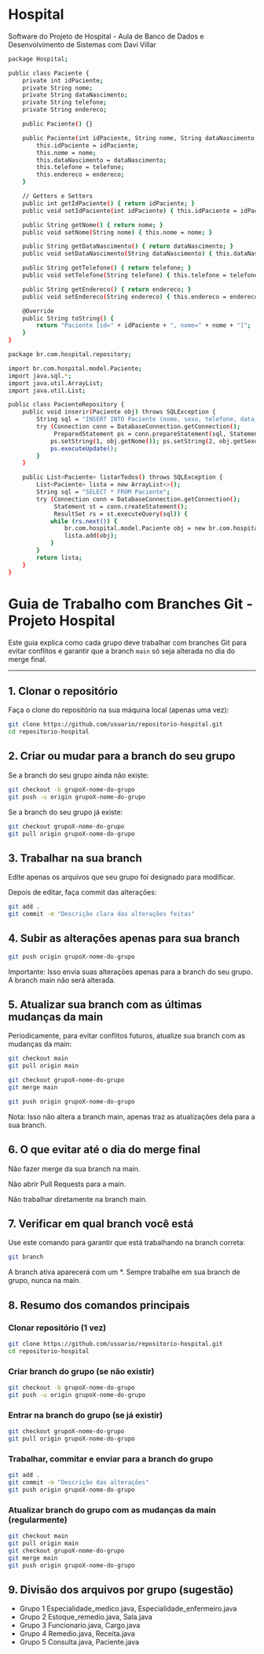 # Hospital
Software do Projeto de Hospital - Aula de Banco de Dados e Desenvolvimento de Sistemas com Davi Villar 

```bash
package Hospital;

public class Paciente {
    private int idPaciente;
    private String nome;
    private String dataNascimento;
    private String telefone;
    private String endereco;

    public Paciente() {}

    public Paciente(int idPaciente, String nome, String dataNascimento, String telefone, String endereco) {
        this.idPaciente = idPaciente;
        this.nome = nome;
        this.dataNascimento = dataNascimento;
        this.telefone = telefone;
        this.endereco = endereco;
    }

    // Getters e Setters
    public int getIdPaciente() { return idPaciente; }
    public void setIdPaciente(int idPaciente) { this.idPaciente = idPaciente; }

    public String getNome() { return nome; }
    public void setNome(String nome) { this.nome = nome; }

    public String getDataNascimento() { return dataNascimento; }
    public void setDataNascimento(String dataNascimento) { this.dataNascimento = dataNascimento; }

    public String getTelefone() { return telefone; }
    public void setTelefone(String telefone) { this.telefone = telefone; }

    public String getEndereco() { return endereco; }
    public void setEndereco(String endereco) { this.endereco = endereco; }

    @Override
    public String toString() {
        return "Paciente [id=" + idPaciente + ", nome=" + nome + "]";
    }
}
```
```bash
package br.com.hospital.repository;

import br.com.hospital.model.Paciente;
import java.sql.*;
import java.util.ArrayList;
import java.util.List;

public class PacienteRepository {
    public void inserir(Paciente obj) throws SQLException {
        String sql = "INSERT INTO Paciente (nome, sexo, telefone, data_nascimento, cpf, rg, endereco, cep, uf) VALUES (?,?,?,?,?,?,?,?,?)";
        try (Connection conn = DatabaseConnection.getConnection();
             PreparedStatement ps = conn.prepareStatement(sql, Statement.RETURN_GENERATED_KEYS)) {
            ps.setString(1, obj.getNome()); ps.setString(2, obj.getSexo()); ps.setString(3, obj.getTelefone()); ps.setDate(4, obj.getDataNascimento()); ps.setString(5, obj.getCpf()); ps.setString(6, obj.getRg()); ps.setString(7, obj.getEndereco()); ps.setString(8, obj.getCep()); ps.setString(9, obj.getUf());
            ps.executeUpdate();
        }
    }

    public List<Paciente> listarTodos() throws SQLException {
        List<Paciente> lista = new ArrayList<>();
        String sql = "SELECT * FROM Paciente";
        try (Connection conn = DatabaseConnection.getConnection();
             Statement st = conn.createStatement();
             ResultSet rs = st.executeQuery(sql)) {
            while (rs.next()) {
                br.com.hospital.model.Paciente obj = new br.com.hospital.model.Paciente(); obj.setIdPaciente(rs.getInt("id_paciente")); obj.setNome(rs.getString("nome")); obj.setSexo(rs.getString("sexo")); obj.setTelefone(rs.getString("telefone")); obj.setDataNascimento(rs.getDate("data_nascimento")); obj.setCpf(rs.getString("cpf")); obj.setRg(rs.getString("rg")); obj.setEndereco(rs.getString("endereco")); obj.setCep(rs.getString("cep")); obj.setUf(rs.getString("uf"));
                lista.add(obj);
            }
        }
        return lista;
    }
}
```

# Guia de Trabalho com Branches Git - Projeto Hospital

Este guia explica como cada grupo deve trabalhar com branches Git para evitar conflitos e garantir que a branch `main` só seja alterada no dia do merge final.

---

## 1. Clonar o repositório

Faça o clone do repositório na sua máquina local (apenas uma vez):

```bash
git clone https://github.com/usuario/repositorio-hospital.git
cd repositorio-hospital 
```


## 2. Criar ou mudar para a branch do seu grupo 

Se a branch do seu grupo ainda não existe:
```bash
git checkout -b grupoX-nome-do-grupo
git push -u origin grupoX-nome-do-grupo
```

Se a branch do seu grupo já existe:
```bash
git checkout grupoX-nome-do-grupo
git pull origin grupoX-nome-do-grupo
```

## 3. Trabalhar na sua branch

Edite apenas os arquivos que seu grupo foi designado para modificar.

Depois de editar, faça commit das alterações:
```bash
git add .
git commit -m "Descrição clara das alterações feitas"
```
## 4. Subir as alterações apenas para sua branch
```bash
git push origin grupoX-nome-do-grupo
```

Importante: Isso envia suas alterações apenas para a branch do seu grupo. A branch main não será alterada.

## 5. Atualizar sua branch com as últimas mudanças da main

Periodicamente, para evitar conflitos futuros, atualize sua branch com as mudanças da main:
```bash
git checkout main
git pull origin main
```
```bash
git checkout grupoX-nome-do-grupo
git merge main
```
```bash
git push origin grupoX-nome-do-grupo
```

Nota: Isso não altera a branch main, apenas traz as atualizações dela para a sua branch.

## 6. O que evitar até o dia do merge final

Não fazer merge da sua branch na main.

Não abrir Pull Requests para a main.

Não trabalhar diretamente na branch main.

## 7. Verificar em qual branch você está

Use este comando para garantir que está trabalhando na branch correta:
```bash
git branch
```

A branch ativa aparecerá com um *.
Sempre trabalhe em sua branch de grupo, nunca na main.

## 8. Resumo dos comandos principais
### Clonar repositório (1 vez)
```bash
git clone https://github.com/usuario/repositorio-hospital.git
cd repositorio-hospital
```
### Criar branch do grupo (se não existir)
```bash
git checkout -b grupoX-nome-do-grupo
git push -u origin grupoX-nome-do-grupo
```
### Entrar na branch do grupo (se já existir)
```bash
git checkout grupoX-nome-do-grupo
git pull origin grupoX-nome-do-grupo
```
### Trabalhar, commitar e enviar para a branch do grupo
```bash
git add .
git commit -m "Descrição das alterações"
git push origin grupoX-nome-do-grupo
```
### Atualizar branch do grupo com as mudanças da main (regularmente)
```bash
git checkout main
git pull origin main
git checkout grupoX-nome-do-grupo
git merge main
git push origin grupoX-nome-do-grupo
```
## 9. Divisão dos arquivos por grupo (sugestão)
- Grupo 1	Especialidade_medico.java, Especialidade_enfermeiro.java
- Grupo 2	Estoque_remedio.java, Sala.java
- Grupo 3	Funcionario.java, Cargo.java
- Grupo 4	Remedio.java, Receita.java
- Grupo 5	Consulta.java, Paciente.java
